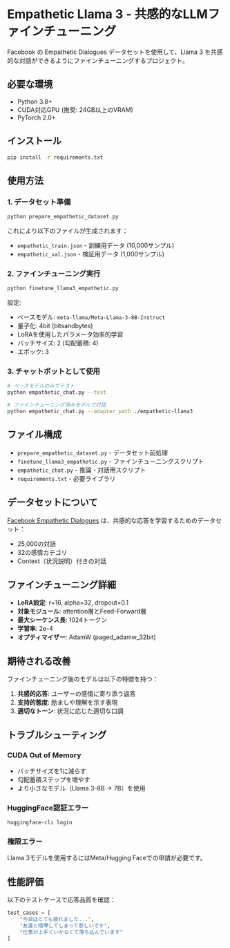 # Empathetic Llama 3 - 共感的なLLMファインチューニング

Facebook の Empathetic Dialogues データセットを使用して、Llama 3 を共感的な対話ができるようにファインチューニングするプロジェクト。

## 必要な環境

- Python 3.8+
- CUDA対応GPU (推奨: 24GB以上のVRAM)
- PyTorch 2.0+

## インストール

```bash
pip install -r requirements.txt
```

## 使用方法

### 1. データセット準備

```bash
python prepare_empathetic_dataset.py
```

これにより以下のファイルが生成されます：
- `empathetic_train.json` - 訓練用データ (10,000サンプル)
- `empathetic_val.json` - 検証用データ (1,000サンプル)

### 2. ファインチューニング実行

```bash
python finetune_llama3_empathetic.py
```

設定:
- ベースモデル: `meta-llama/Meta-Llama-3-8B-Instruct`
- 量子化: 4bit (bitsandbytes)
- LoRAを使用したパラメータ効率的学習
- バッチサイズ: 2 (勾配蓄積: 4)
- エポック: 3

### 3. チャットボットとして使用

```bash
# ベースモデルのみでテスト
python empathetic_chat.py --test

# ファインチューニング済みモデルで対話
python empathetic_chat.py --adapter_path ./empathetic-llama3
```

## ファイル構成

- `prepare_empathetic_dataset.py` - データセット前処理
- `finetune_llama3_empathetic.py` - ファインチューニングスクリプト
- `empathetic_chat.py` - 推論・対話用スクリプト
- `requirements.txt` - 必要ライブラリ

## データセットについて

[Facebook Empathetic Dialogues](https://huggingface.co/datasets/facebook/empathetic_dialogues) は、共感的な応答を学習するためのデータセット：

- 25,000の対話
- 32の感情カテゴリ
- Context（状況説明）付きの対話

## ファインチューニング詳細

- **LoRA設定**: r=16, alpha=32, dropout=0.1
- **対象モジュール**: attention層とFeed-Forward層
- **最大シーケンス長**: 1024トークン
- **学習率**: 2e-4
- **オプティマイザー**: AdamW (paged_adamw_32bit)

## 期待される改善

ファインチューニング後のモデルは以下の特徴を持つ：

1. **共感的応答**: ユーザーの感情に寄り添う返答
2. **支持的態度**: 励ましや理解を示す表現
3. **適切なトーン**: 状況に応じた適切な口調

## トラブルシューティング

### CUDA Out of Memory
- バッチサイズを1に減らす
- 勾配蓄積ステップを増やす
- より小さなモデル（Llama 3-8B → 7B）を使用

### HuggingFace認証エラー
```bash
huggingface-cli login
```

### 権限エラー
Llama 3モデルを使用するにはMeta/Hugging Faceでの申請が必要です。

## 性能評価

以下のテストケースで応答品質を確認：

```python
test_cases = [
    "今日はとても疲れました...",
    "友達と喧嘩してしまって悲しいです", 
    "仕事が上手くいかなくて落ち込んでいます"
]
```